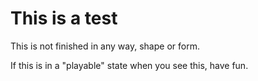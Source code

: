 # This is a test
 
This is not finished in any way, shape or form.

If this is in a "playable" state when you see this, have fun.
